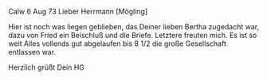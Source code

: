  Calw 6 Aug 73
Lieber Herrmann [Mögling]

Hier ist noch was liegen geblieben, das Deiner lieben Bertha zugedacht war, dazu von Fried ein Beischluß und die Briefe. Letztere freuten mich. Es ist so weit Alles vollends gut abgelaufen bis 8 1/2 die große Gesellschaft entlassen war.

 Herzlich grüßt
 Dein HG
